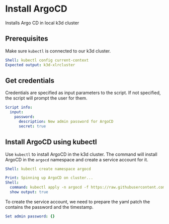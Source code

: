 # Install ArgoCD

Installs Argo CD in local k3d cluster

## Prerequisites
  
Make sure `kubectl` is connected to our k3d cluster.
  
```yaml instacli
Shell: kubectl config current-context
Expected output: k3d-xlrcluster
```

## Get credentials

Credentials are specified as input parameters to the script. If not specified, the script will prompt the user for them.
  
```yaml instacli
Script info:
  input:
    password:
      description: New admin password for ArgoCD
      secret: true
```

## Install ArgoCD using kubectl

Use `kubectl` to install ArgoCD in the k3d cluster. The command will install ArgoCD in the `argocd` namespace and create a service account for it.

```yaml instacli
Shell: kubectl create namespace argocd
```

```yaml instacli
Print: Spinning up ArgoCD on cluster...
Shell:
  command: kubectl apply -n argocd -f https://raw.githubusercontent.com/argoproj/argo-cd/stable/manifests/install.yaml
  show output: true
```

To create the service account, we need to prepare the yaml patch the contains the password and the timestamp.

```yaml instacli
Set admin password: {}
```
